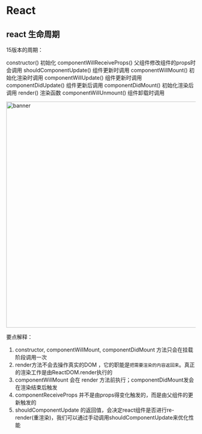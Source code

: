 # React

## react 生命周期
15版本的周期：

constructor() 初始化
componentWillReceiveProps() 父组件修改组件的props时会调用
shouldComponentUpdate() 组件更新时调用
componentWillMount() 初始化渲染时调用
componentWillUpdate() 组件更新时调用
componentDidUpdate() 组件更新后调用
componentDidMount() 初始化渲染后调用
render() 渲染函数
componentWillUnmount() 组件卸载时调用

<img src="https://greatweber.github.io/Ask-questions-every-day/images/20201117203136.jpg" alt="banner" width="600px">

要点解释：
1. constructor, componentWillMount, componentDidMount 方法只会在挂载阶段调用一次
2. render方法不会去操作真实的DOM ，它的职能是`把需要渲染的内容返回来`。真正的渲染工作是由ReactDOM.render执行的
3. componentWillMount 会在 render 方法前执行；componentDidMount发会在渲染结束后触发
4. componentReceiveProps 并不是由props得变化触发的，而是由父组件的更新触发的
5. shouldComponentUpdate 的返回值，会决定react组件是否进行re-render(重渲染)，我们可以通过手动调用shouldComponentUpdate来优化性能
